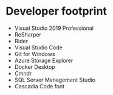 # Developer footprint

* Visual Studio 2019 Professional
* ReSharper
* Rider
* Visual Studio Code
* Git for Windows
* Azure Storage Explorer
* Docker Desktop
* Cmndr
* SQL Server Management Studio
* Cascadia Code font
